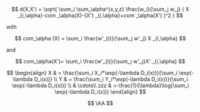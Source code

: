 $$
d(X,X') = \sqrt{ \sum_i \sum_\alpha^{x,y,z}  \frac{w_i}{\sum_j w_j} ( X _{i,\alpha}-com _\alpha(X)-{X'} _{i,\alpha}+com _\alpha(X') )^2 }
$$

with

$$
com_\alpha (X) = \sum_i \frac{w'_{i}}{\sum_j w'_j} X _{i,\alpha}
$$

and

$$
com_\alpha(X')= \sum_i  \frac{w'_{i}}{\sum_j w'_j}X' _{i,\alpha}
$$

$$
\begin{align}
X & = \frac{\sum_i X_i*\exp(-\lambda D_i(x))}{\sum_i  \exp(-\lambda D_i(x))} \\
Y & = \frac{\sum_i Y_i*\exp(-\lambda D_i(x))}{\sum_i  \exp(-\lambda D_i(x))} \\
& \cdots\\
zzz & =-\frac{1}{\lambda}\log(\sum_i  \exp(-\lambda D_i(x)))
\end{align}
$$ 

$$
\AA
$$


